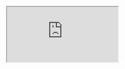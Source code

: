 <iframe src="https://docs.google.com/document/d/e/2PACX-1vThMJLH4ivdAb8wfVzaHz9XyMXD4sEYr4sWVW_veqBxklz1SHamukmnqrw71PNBCLYGB-UAoDoTahop/pub?embedded=true"></iframe>
